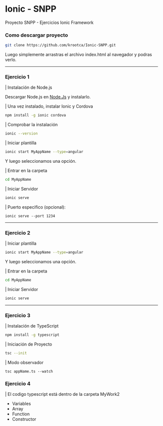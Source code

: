 # Ionic - SNPP

Proyecto SNPP - Ejercicios Ionic Framework

### Como descargar proyecto
```bash
git clone https://github.com/krootca/Ionic-SNPP.git
```

Luego simplemente arrastras el archivo index.html al navegador y podras verlo.


-----------
### Ejercicio 1

| Instalación de Node.js

Descargar Node.js en [Node.Js](https://nodejs.org/en/3) y instalarlo.

| Una vez instalado, instalar Ionic y Cordova
```bash
npm install -g ionic cordova
```

| Comprobar la instalación
```bash
ionic --version
```

| Iniciar plantilla 
```bash
ionic start MyAppName --type=angular
```

Y luego seleccionamos una opción.

| Entrar en la carpeta 
```bash
cd MyAppName
```

| Iniciar Servidor
```bash
ionic serve
```

| Puerto especifico (opcional):
```
ionic serve --port 1234
```
-----------

### Ejercicio 2

| Iniciar plantilla 
```bash
ionic start MyAppName --type=angular
```

Y luego seleccionamos una opción.

| Entrar en la carpeta 
```bash
cd MyAppName
```


| Iniciar Servidor
```bash
ionic serve
```
-----------
### Ejercicio 3

| Instalación de TypeScript
```bash
npm install -g typescript
```

| Iniciación de Proyecto
```bash
tsc --init
```

| Modo observador
```
tsc appName.ts --watch 
```

### Ejercicio 4

| El codigo typescript está dentro de la carpeta MyWork2

- Variables
- Array
- Function
- Constructor

